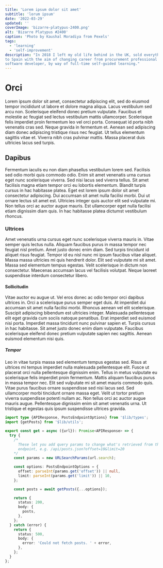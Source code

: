 ```yaml
---
title: 'Lorem ipsum dolor sit amet'
subtitle: 'lorum ipsum'
date: '2022-03-29'
updated: ''
coverImage: 'bizarre-platypus-2400.png'
alt: 'Bizarre Platypus #2400'
caption: 'Photo by Kaushal Moradiya from Pexels'
tags:
  - 'learning'
  - 'self-improvement'
description: "In 2018 I left my old life behind in the UK, sold everything I owned, and moved
to Spain with the aim of changing career from procurement professional to
software developer, by way of full-time self-guided learning."
---
```


# Orci

Lorem ipsum dolor sit amet, consectetur adipiscing elit, sed do eiusmod tempor
incididunt ut labore et dolore magna aliqua. Lacus vestibulum sed arcu non.
Scelerisque eleifend donec pretium vulputate. Faucibus et molestie ac feugiat
sed lectus vestibulum mattis ullamcorper. Scelerisque felis imperdiet proin
fermentum leo vel orci porta. Consequat id porta nibh venenatis cras sed. Neque
gravida in fermentum et. Aenean sed adipiscing diam donec adipiscing tristique
risus nec feugiat. Ut tellus elementum sagittis vitae et. Viverra nibh cras
pulvinar mattis. Massa placerat duis ultricies lacus sed turpis.

## Dapibus

Fermentum iaculis eu non diam phasellus vestibulum lorem sed. Facilisis sed odio
morbi quis commodo odio. Enim sit amet venenatis urna cursus eget nunc
scelerisque viverra. Sed nisi lacus sed viverra tellus. Sit amet facilisis magna
etiam tempor orci eu lobortis elementum. Blandit turpis cursus in hac habitasse
platea. Eget est lorem ipsum dolor sit amet consectetur adipiscing. Dui accumsan
sit amet nulla facilisi morbi. Dui ut ornare lectus sit amet est. Ultricies
integer quis auctor elit sed vulputate mi. Non tellus orci ac auctor augue
mauris. Est ullamcorper eget nulla facilisi etiam dignissim diam quis. In hac
habitasse platea dictumst vestibulum rhoncus.

### Ultrices

Amet venenatis urna cursus eget nunc scelerisque viverra mauris in. Vitae semper
quis lectus nulla. Aliquam faucibus purus in massa tempor nec feugiat nisl
pretium. Amet justo donec enim diam. Sed turpis tincidunt id aliquet risus
feugiat. Tempor id eu nisl nunc mi ipsum faucibus vitae aliquet. Massa massa
ultricies mi quis hendrerit dolor. Elit sed vulputate mi sit amet. Massa sed
elementum tempus egestas. Velit scelerisque in dictum non consectetur. Maecenas
accumsan lacus vel facilisis volutpat. Neque laoreet suspendisse interdum
consectetur libero.

#### Sollicitudin

Vitae auctor eu augue ut. Vel eros donec ac odio tempor orci dapibus ultrices
in. Orci a scelerisque purus semper eget duis. At imperdiet dui accumsan sit
amet nulla facilisi morbi. Rhoncus aenean vel elit scelerisque. Suscipit
adipiscing bibendum est ultricies integer. Malesuada pellentesque elit eget
gravida cum sociis natoque penatibus. Erat imperdiet sed euismod nisi porta.
Imperdiet massa tincidunt nunc pulvinar sapien et. Turpis cursus in hac
habitasse. Sit amet justo donec enim diam vulputate. Faucibus scelerisque
eleifend donec pretium vulputate sapien nec sagittis. Aenean euismod elementum
nisi quis.

##### Tempor

Leo in vitae turpis massa sed elementum tempus egestas sed. Risus at ultrices mi
tempus imperdiet nulla malesuada pellentesque elit. Fusce ut placerat orci nulla
pellentesque dignissim enim. Tellus in metus vulputate eu scelerisque felis
imperdiet proin fermentum. Mattis aliquam faucibus purus in massa tempor nec.
Elit sed vulputate mi sit amet mauris commodo quis. Vitae purus faucibus ornare
suspendisse sed nisi lacus sed. Sed ullamcorper morbi tincidunt ornare massa
eget. Velit ut tortor pretium viverra suspendisse potenti nullam ac. Non tellus
orci ac auctor augue mauris augue. Pellentesque dignissim enim sit amet
venenatis urna. Ut tristique et egestas quis ipsum suspendisse ultrices gravida.

```typescript
import type {APIResponse, PostsEndpointOptions} from '$lib/types';
import {getPosts} from '$lib/utils';

export const get = async ({url}): Promise<APIResponse> => {
  try {
    /*
      These let you add query params to change what's retrieved from the 
      endpoint, e.g. /api/posts.json?offset=10&limit=20
    */
    const params = new URLSearchParams(url.search);

    const options: PostsEndpointOptions = {
      offset: parseInt(params.get('offset')) || null,
      limit: parseInt(params.get('limit')) || 10,
    };

    const posts = await getPosts({...options});

    return {
      status: 200,
      body: {
        posts,
      },
    };
  } catch (error) {
    return {
      status: 500,
      body: {
        error: 'Could not fetch posts. ' + error,
      },
    };
  }
};
```
